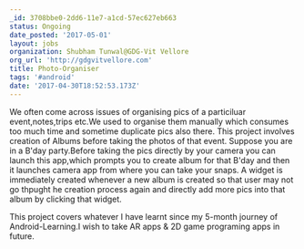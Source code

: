 ```yaml
---
_id: 3708bbe0-2dd6-11e7-a1cd-57ec627eb663
status: Ongoing
date_posted: '2017-05-01'
layout: jobs
organization: Shubham Tunwal@GDG-Vit Vellore
org_url: 'http://gdgvitvellore.com'
title: Photo-Organiser
tags: '#android'
date: '2017-04-30T18:52:53.173Z'
---
```

We often come across issues of organising pics of a particiluar event,notes,trips etc.We used to organise them manually which consumes too much time and sometime duplicate pics also there.
This project involves creation of Albums before taking the photos of that event.
Suppose you are in a B'day party.Before taking the pics directly by your camera you can launch this app,which prompts you to create album for that B'day and then it launches camera app from where you can take your snaps.
A widget is immediately created whenever a new album is created so that user may not go thpught he creation process again and directly add more pics into that album by clicking that widget.


This project covers whatever I have learnt since my 5-month journey of Android-Learning.I wish to take AR apps & 2D game programing apps in future.
